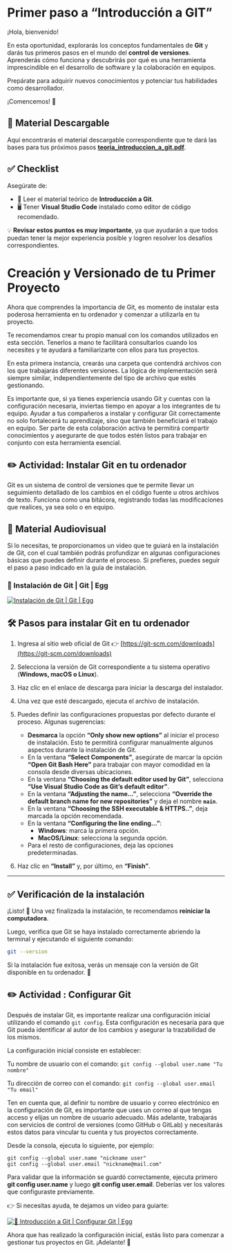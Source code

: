 # Primer paso a “Introducción a GIT”

¡Hola, bienvenido!  

En esta oportunidad, explorarás los conceptos fundamentales de **Git** y darás tus primeros pasos en el mundo del **control de versiones**. Aprenderás cómo funciona y descubrirás por qué es una herramienta imprescindible en el desarrollo de software y la colaboración en equipos.  

Prepárate para adquirir nuevos conocimientos y potenciar tus habilidades como desarrollador.  

¡Comencemos! 🚀  

## 📖 Material Descargable  
Aquí encontrarás el material descargable correspondiente que te dará las bases para tus próximos pasos **[teoria_introduccion_a_git.pdf](https://github.com/dmikan/Egg2024/blob/main/2_GIT_GITHUB/GIT_GITHUB_1_introduccion_a_git/teoria_introduccion_a_git.pdf)**.  

## ✅ Checklist  

Asegúrate de:  

- 📖 Leer el material teórico de **Introducción a Git**.  
- 🖥️ Tener **Visual Studio Code** instalado como editor de código recomendado.  


💡 **Revisar estos puntos es muy importante**, ya que ayudarán a que todos puedan tener la mejor experiencia posible y logren resolver los desafíos correspondientes.  


# Creación y Versionado de tu Primer Proyecto

Ahora que comprendes la importancia de Git, es momento de instalar esta poderosa herramienta en tu ordenador y comenzar a utilizarla en tu proyecto.

Te recomendamos crear tu propio manual con los comandos utilizados en esta sección. Tenerlos a mano te facilitará consultarlos cuando los necesites y te ayudará a familiarizarte con ellos para tus proyectos.

En esta primera instancia, crearás una carpeta que contendrá archivos con los que trabajarás diferentes versiones. La lógica de implementación será siempre similar, independientemente del tipo de archivo que estés gestionando.

Es importante que, si ya tienes experiencia usando Git y cuentas con la configuración necesaria, inviertas tiempo en apoyar a los integrantes de tu equipo. Ayudar a tus compañeros a instalar y configurar Git correctamente no solo fortalecerá tu aprendizaje, sino que también beneficiará el trabajo en equipo. Ser parte de esta colaboración activa te permitirá compartir conocimientos y asegurarte de que todos estén listos para trabajar en conjunto con esta herramienta esencial.

## ✏️ Actividad: Instalar Git en tu ordenador  

Git es un sistema de control de versiones que te permite llevar un seguimiento detallado de los cambios en el código fuente u otros archivos de texto. Funciona como una bitácora, registrando todas las modificaciones que realices, ya sea solo o en equipo.

## 📖 Material Audiovisual  

Si lo necesitas, te proporcionamos un video que te guiará en la instalación de Git, con el cual también podrás profundizar en algunas configuraciones básicas que puedes definir durante el proceso. Si prefieres, puedes seguir el paso a paso indicado en la guía de instalación.  

### 🎥 Instalación de Git | Git | Egg  
[![Instalación de Git | Git | Egg](https://img.youtube.com/vi/Rpd978YJdM4/0.jpg)](https://www.youtube.com/watch?v=Rpd978YJdM4)  

## 🛠 Pasos para instalar Git en tu ordenador  

1. Ingresa al sitio web oficial de Git 👉 [https://git-scm.com/downloads](https://git-scm.com/downloads)  
2. Selecciona la versión de Git correspondiente a tu sistema operativo (**Windows, macOS o Linux**).  
3. Haz clic en el enlace de descarga para iniciar la descarga del instalador.  
4. Una vez que esté descargado, ejecuta el archivo de instalación.  
5. Puedes definir las configuraciones propuestas por defecto durante el proceso. Algunas sugerencias:  

   - **Desmarca** la opción **“Only show new options”** al iniciar el proceso de instalación. Esto te permitirá configurar manualmente algunos aspectos durante la instalación de Git.  
   - En la ventana **“Select Components”**, asegúrate de marcar la opción **“Open Git Bash Here”** para trabajar con mayor comodidad en la consola desde diversas ubicaciones.  
   - En la ventana **“Choosing the default editor used by Git”**, selecciona **“Use Visual Studio Code as Git’s default editor”**.  
   - En la ventana **“Adjusting the name…”**, selecciona **“Override the default branch name for new repositories”** y deja el nombre **`main`**.  
   - En la ventana **“Choosing the SSH executable & HTTPS..”**, deja marcada la opción recomendada.  
   - En la ventana **“Configuring the line ending...”**:  
     - **Windows**: marca la primera opción.  
     - **MacOS/Linux**: selecciona la segunda opción.  
   - Para el resto de configuraciones, deja las opciones predeterminadas.  

6. Haz clic en **“Install”** y, por último, en **“Finish”**.  

---

## ✅ Verificación de la instalación  

¡Listo! 🙌 Una vez finalizada la instalación, te recomendamos **reiniciar la computadora**.  

Luego, verifica que Git se haya instalado correctamente abriendo la terminal y ejecutando el siguiente comando:  

```sh
git --version 
```

Si la instalación fue exitosa, verás un mensaje con la versión de Git disponible en tu ordenador. 🚀

## ✏️ Actividad : Configurar Git  

Después de instalar Git, es importante realizar una configuración inicial utilizando el comando `git config`. Esta configuración es necesaria para que Git pueda identificar al autor de los cambios y asegurar la trazabilidad de los mismos.  

La configuración inicial consiste en establecer:  

Tu nombre de usuario con el comando: `git config --global user.name "Tu nombre"` 

Tu dirección de correo con el comando: `git config --global user.email "Tu email"`

Ten en cuenta que, al definir tu nombre de usuario y correo electrónico en la configuración de Git, es importante que uses un correo al que tengas acceso y elijas un nombre de usuario adecuado. Más adelante, trabajarás con servicios de control de versiones (como GitHub o GitLab) y necesitarás estos datos para vincular tu cuenta y tus proyectos correctamente.  

Desde la consola, ejecuta lo siguiente, por ejemplo:

```
git config --global user.name "nickname user"
git config --global user.email "nickname@mail.com"
```

Para validar que la información se guardó correctamente, ejecuta primero **git config user.name** y luego **git config user.email**. Deberías ver los valores que configuraste previamente.

👉 Si necesitas ayuda, te dejamos un video para guiarte:  

[![🎥 Introducción a Git | Configurar Git | Egg](https://img.youtube.com/vi/6ZRr8bv0NEA/0.jpg)](https://www.youtube.com/watch?v=6ZRr8bv0NEA)  

Ahora que has realizado la configuración inicial, estás listo para comenzar a gestionar tus proyectos en Git. ¡Adelante! 🚀




